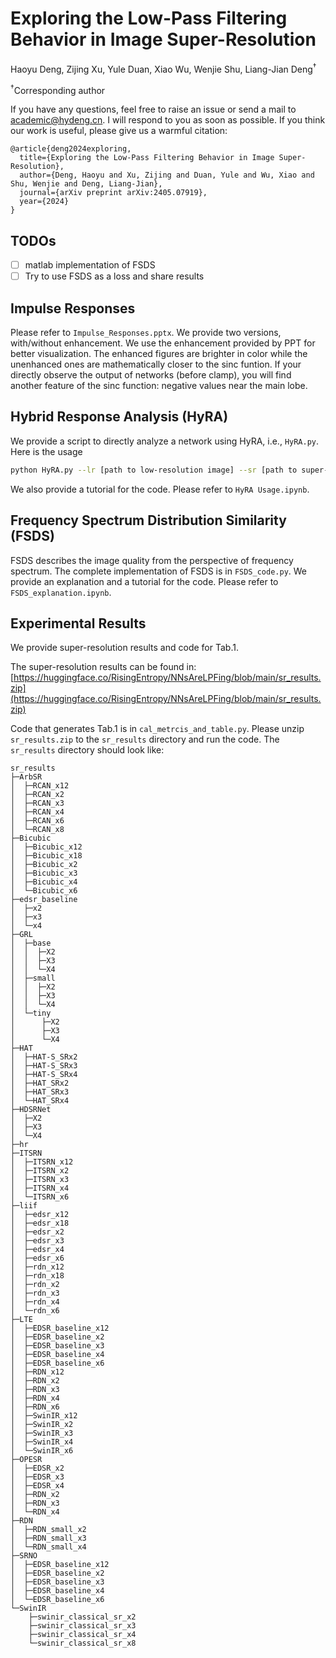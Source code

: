 # Exploring the Low-Pass Filtering Behavior in Image Super-Resolution

Haoyu Deng, Zijing Xu, Yule Duan, Xiao Wu, Wenjie Shu, Liang-Jian Deng<sup>†</sup>


<sup>†</sup>Corresponding author


If you have any questions, feel free to raise an issue or send a mail to academic@hydeng.cn. I will respond to you as soon as possible. If you think our work is useful, please give us a warmful citation:
```
@article{deng2024exploring,
  title={Exploring the Low-Pass Filtering Behavior in Image Super-Resolution},
  author={Deng, Haoyu and Xu, Zijing and Duan, Yule and Wu, Xiao and Shu, Wenjie and Deng, Liang-Jian},
  journal={arXiv preprint arXiv:2405.07919},
  year={2024}
}
```

## TODOs
- [ ] matlab implementation of FSDS
- [ ] Try to use FSDS as a loss and share results

## Impulse Responses
Please refer to `Impulse_Responses.pptx`. We provide two versions, with/without enhancement. We use the enhancement provided by PPT for better visualization. The enhanced figures are brighter in color while the unenhanced ones are mathematically closer to the sinc funtion. If your directly observe the output of networks (before clamp), you will find another feature of the sinc function: negative values near the main lobe.

## Hybrid Response Analysis (HyRA)
We provide a script to directly analyze a network using HyRA, i.e., `HyRA.py`. Here is the usage

```bash
python HyRA.py --lr [path to low-resolution image] --sr [path to super-resolution image, namely N(I) in the paper] --scale [the scale of super resolution] --impulse_response [path to impulse response] --save_path [path to save results]
```

We also provide a tutorial for the code. Please refer to `HyRA Usage.ipynb`.

## Frequency Spectrum Distribution Similarity (FSDS)
FSDS describes the image quality from the perspective of frequency spectrum. The complete implementation of FSDS is in `FSDS_code.py`. We provide an explanation and a tutorial for the code. Please refer to `FSDS_explanation.ipynb`.


## Experimental Results
We provide super-resolution results and code for Tab.1.

The super-resolution results can be found in: [https://huggingface.co/RisingEntropy/NNsAreLPFing/blob/main/sr_results.zip](https://huggingface.co/RisingEntropy/NNsAreLPFing/blob/main/sr_results.zip)

Code that generates Tab.1 is in `cal_metrcis_and_table.py`. Please unzip `sr_results.zip` to the `sr_results` directory and run the code. The `sr_results` directory should look like:
```
sr_results
├─ArbSR
│  ├─RCAN_x12
│  ├─RCAN_x2
│  ├─RCAN_x3
│  ├─RCAN_x4
│  ├─RCAN_x6
│  └─RCAN_x8
├─Bicubic
│  ├─Bicubic_x12
│  ├─Bicubic_x18
│  ├─Bicubic_x2
│  ├─Bicubic_x3
│  ├─Bicubic_x4
│  └─Bicubic_x6
├─edsr_baseline
│  ├─x2
│  ├─x3
│  └─x4
├─GRL
│  ├─base
│  │  ├─X2
│  │  ├─X3
│  │  └─X4
│  ├─small
│  │  ├─X2
│  │  ├─X3
│  │  └─X4
│  └─tiny
│      ├─X2
│      ├─X3
│      └─X4
├─HAT
│  ├─HAT-S_SRx2
│  ├─HAT-S_SRx3
│  ├─HAT-S_SRx4
│  ├─HAT_SRx2
│  ├─HAT_SRx3
│  └─HAT_SRx4
├─HDSRNet
│  ├─X2
│  ├─X3
│  └─X4
├─hr
├─ITSRN
│  ├─ITSRN_x12
│  ├─ITSRN_x2
│  ├─ITSRN_x3
│  ├─ITSRN_x4
│  └─ITSRN_x6
├─liif
│  ├─edsr_x12
│  ├─edsr_x18
│  ├─edsr_x2
│  ├─edsr_x3
│  ├─edsr_x4
│  ├─edsr_x6
│  ├─rdn_x12
│  ├─rdn_x18
│  ├─rdn_x2
│  ├─rdn_x3
│  ├─rdn_x4
│  └─rdn_x6
├─LTE
│  ├─EDSR_baseline_x12
│  ├─EDSR_baseline_x2
│  ├─EDSR_baseline_x3
│  ├─EDSR_baseline_x4
│  ├─EDSR_baseline_x6
│  ├─RDN_x12
│  ├─RDN_x2
│  ├─RDN_x3
│  ├─RDN_x4
│  ├─RDN_x6
│  ├─SwinIR_x12
│  ├─SwinIR_x2
│  ├─SwinIR_x3
│  ├─SwinIR_x4
│  └─SwinIR_x6
├─OPESR
│  ├─EDSR_x2
│  ├─EDSR_x3
│  ├─EDSR_x4
│  ├─RDN_x2
│  ├─RDN_x3
│  └─RDN_x4
├─RDN
│  ├─RDN_small_x2
│  ├─RDN_small_x3
│  └─RDN_small_x4
├─SRNO
│  ├─EDSR_baseline_x12
│  ├─EDSR_baseline_x2
│  ├─EDSR_baseline_x3
│  ├─EDSR_baseline_x4
│  └─EDSR_baseline_x6
└─SwinIR
    ├─swinir_classical_sr_x2
    ├─swinir_classical_sr_x3
    ├─swinir_classical_sr_x4
    └─swinir_classical_sr_x8
```